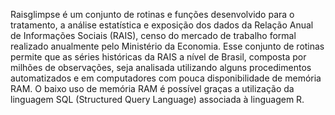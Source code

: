 Raisglimpse é um conjunto de rotinas e funções desenvolvido para o tratamento, a análise estatística e exposição dos dados da Relação Anual de Informações Sociais (RAIS), censo do mercado de trabalho formal realizado anualmente pelo Ministério da Economia. Esse conjunto de rotinas permite que as séries históricas da RAIS a nível de Brasil, composta por milhões de observações, seja analisada utilizando alguns procedimentos automatizados e em computadores com pouca disponibilidade de memória RAM. O baixo uso de memória RAM é possível graças a utilização da linguagem SQL (Structured Query Language) associada à linguagem R.
